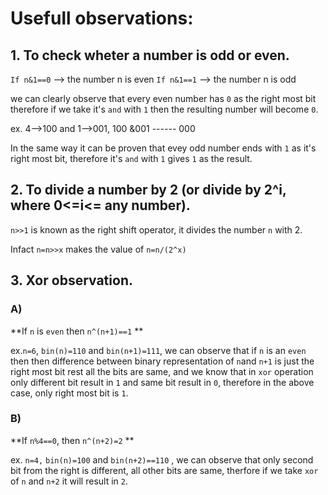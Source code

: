 # 							Usefull observations:

## 1. To check wheter a number is odd or even.

`If n&1==0` --> the number n is even
`If n&1==1` --> the number n is odd

we can clearly observe that every even number has `0` as the right most bit therefore if we take it's `and` with `1` then the resulting number will become `0`. 

ex. 4-->100 and 1-->001, 
  100
&001
*------*
  000

In the same way it can be proven that evey odd number ends with `1` as it's right most bit, therefore it's `and` with `1` gives `1` as the result.

## 2. To divide a number by 2 (or divide by 2^i, where 0<=i<= any number).

`n>>1` is known as the right shift operator, it divides the number `n` with 2.

Infact `n=n>>x` makes the value of `n=n/(2^x)` 

## 3. Xor observation.

### A) 

 **If `n` is `even` then `n^(n+1)==1` **

ex.`n=6`, `bin(n)=110` and `bin(n+1)=111`, we can observe that if `n` is an `even` then then difference between binary representation of `n`and `n+1` is just the right most bit rest all the bits are same, and we know that in `xor` operation only different bit result in `1` and same bit result in `0`, therefore in the above case, only right most bit is `1`.

### B)

**If `n%4==0`, then `n^(n+2)=2` ** 

ex. `n=4,` `bin(n)=100` and `bin(n+2)==110` , we can observe that only second bit from the right is different, all other bits are same, therfore if we take `xor` of `n` and `n+2` it will result in `2`.





   